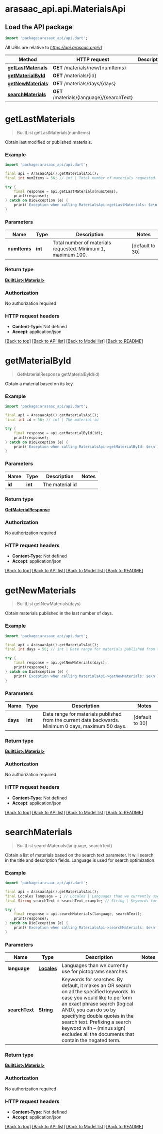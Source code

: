 # arasaac_api.api.MaterialsApi

## Load the API package
```dart
import 'package:arasaac_api/api.dart';
```

All URIs are relative to *https://api.arasaac.org/v1*

Method | HTTP request | Description
------------- | ------------- | -------------
[**getLastMaterials**](MaterialsApi.md#getlastmaterials) | **GET** /materials/new/{numItems} | 
[**getMaterialById**](MaterialsApi.md#getmaterialbyid) | **GET** /materials/{id} | 
[**getNewMaterials**](MaterialsApi.md#getnewmaterials) | **GET** /materials/days/{days} | 
[**searchMaterials**](MaterialsApi.md#searchmaterials) | **GET** /materials/{language}/{searchText} | 


# **getLastMaterials**
> BuiltList<Material> getLastMaterials(numItems)



Obtain last modified or published materials.

### Example
```dart
import 'package:arasaac_api/api.dart';

final api = ArasaacApi().getMaterialsApi();
final int numItems = 56; // int | Total number of materials requested. Minimum 1, maximum 100.

try {
    final response = api.getLastMaterials(numItems);
    print(response);
} catch on DioException (e) {
    print('Exception when calling MaterialsApi->getLastMaterials: $e\n');
}
```

### Parameters

Name | Type | Description  | Notes
------------- | ------------- | ------------- | -------------
 **numItems** | **int**| Total number of materials requested. Minimum 1, maximum 100. | [default to 30]

### Return type

[**BuiltList&lt;Material&gt;**](Material.md)

### Authorization

No authorization required

### HTTP request headers

 - **Content-Type**: Not defined
 - **Accept**: application/json

[[Back to top]](#) [[Back to API list]](../README.md#documentation-for-api-endpoints) [[Back to Model list]](../README.md#documentation-for-models) [[Back to README]](../README.md)

# **getMaterialById**
> GetMaterialResponse getMaterialById(id)



Obtain a material based on its key.

### Example
```dart
import 'package:arasaac_api/api.dart';

final api = ArasaacApi().getMaterialsApi();
final int id = 56; // int | The material id

try {
    final response = api.getMaterialById(id);
    print(response);
} catch on DioException (e) {
    print('Exception when calling MaterialsApi->getMaterialById: $e\n');
}
```

### Parameters

Name | Type | Description  | Notes
------------- | ------------- | ------------- | -------------
 **id** | **int**| The material id | 

### Return type

[**GetMaterialResponse**](GetMaterialResponse.md)

### Authorization

No authorization required

### HTTP request headers

 - **Content-Type**: Not defined
 - **Accept**: application/json

[[Back to top]](#) [[Back to API list]](../README.md#documentation-for-api-endpoints) [[Back to Model list]](../README.md#documentation-for-models) [[Back to README]](../README.md)

# **getNewMaterials**
> BuiltList<Material> getNewMaterials(days)



Obtain materials published in the last number of days.

### Example
```dart
import 'package:arasaac_api/api.dart';

final api = ArasaacApi().getMaterialsApi();
final int days = 56; // int | Date range for materials published from the current date backwards. Minimum 0 days, maximum 50 days.

try {
    final response = api.getNewMaterials(days);
    print(response);
} catch on DioException (e) {
    print('Exception when calling MaterialsApi->getNewMaterials: $e\n');
}
```

### Parameters

Name | Type | Description  | Notes
------------- | ------------- | ------------- | -------------
 **days** | **int**| Date range for materials published from the current date backwards. Minimum 0 days, maximum 50 days. | [default to 30]

### Return type

[**BuiltList&lt;Material&gt;**](Material.md)

### Authorization

No authorization required

### HTTP request headers

 - **Content-Type**: Not defined
 - **Accept**: application/json

[[Back to top]](#) [[Back to API list]](../README.md#documentation-for-api-endpoints) [[Back to Model list]](../README.md#documentation-for-models) [[Back to README]](../README.md)

# **searchMaterials**
> BuiltList<Material> searchMaterials(language, searchText)



Obtain a list of materials based on the search text parameter. It will search in the title and description fields. Language is used for search optimization.

### Example
```dart
import 'package:arasaac_api/api.dart';

final api = ArasaacApi().getMaterialsApi();
final Locales language = ; // Locales | Languages than we currently use for pictograms searches.
final String searchText = searchText_example; // String | Keywords for searches. By default, it makes an OR search on all the specified keywords. In case you would like to perform an exact phrase search (logical AND), you can do so by specifying double quotes in the search text. Prefixing a search keyword with – (minus sign) excludes all the documents that contain the negated term.

try {
    final response = api.searchMaterials(language, searchText);
    print(response);
} catch on DioException (e) {
    print('Exception when calling MaterialsApi->searchMaterials: $e\n');
}
```

### Parameters

Name | Type | Description  | Notes
------------- | ------------- | ------------- | -------------
 **language** | [**Locales**](.md)| Languages than we currently use for pictograms searches. | 
 **searchText** | **String**| Keywords for searches. By default, it makes an OR search on all the specified keywords. In case you would like to perform an exact phrase search (logical AND), you can do so by specifying double quotes in the search text. Prefixing a search keyword with – (minus sign) excludes all the documents that contain the negated term. | 

### Return type

[**BuiltList&lt;Material&gt;**](Material.md)

### Authorization

No authorization required

### HTTP request headers

 - **Content-Type**: Not defined
 - **Accept**: application/json

[[Back to top]](#) [[Back to API list]](../README.md#documentation-for-api-endpoints) [[Back to Model list]](../README.md#documentation-for-models) [[Back to README]](../README.md)

